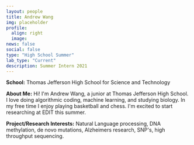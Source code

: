 ```yaml
---
layout: people
title: Andrew Wang
img: placeholder
profile:
  align: right
  image:
news: false
social: false
type: "High School Summer"
lab_type: "Current"
description: Summer Intern 2021
---
```


**School:** Thomas Jefferson High School for Science and Technology

**About Me:**
Hi! I'm Andrew Wang, a junior at Thomas Jefferson High School. I love doing algorithmic coding, machine learning, and studying biology. In my free time I enjoy playing basketball and chess. I'm excited to start researching at EDIT this summer.

**Project/Research Interests:**
Natural Language processing, DNA methylation, de novo mutations, Alzheimers research, SNP's, high throughput sequencing.

